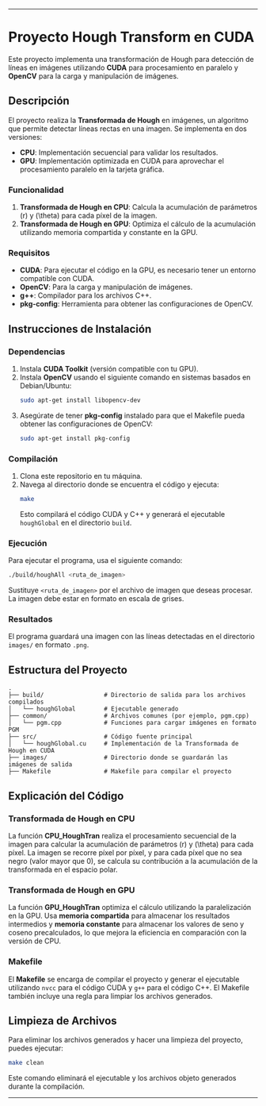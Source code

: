 
---

# Proyecto Hough Transform en CUDA

Este proyecto implementa una transformación de Hough para detección de líneas en imágenes utilizando **CUDA** para procesamiento en paralelo y **OpenCV** para la carga y manipulación de imágenes.

## Descripción

El proyecto realiza la **Transformada de Hough** en imágenes, un algoritmo que permite detectar líneas rectas en una imagen. Se implementa en dos versiones:

- **CPU**: Implementación secuencial para validar los resultados.
- **GPU**: Implementación optimizada en CUDA para aprovechar el procesamiento paralelo en la tarjeta gráfica.

### Funcionalidad

1. **Transformada de Hough en CPU**: Calcula la acumulación de parámetros \(r\) y \(\theta\) para cada píxel de la imagen.
2. **Transformada de Hough en GPU**: Optimiza el cálculo de la acumulación utilizando memoria compartida y constante en la GPU.

### Requisitos

- **CUDA**: Para ejecutar el código en la GPU, es necesario tener un entorno compatible con CUDA.
- **OpenCV**: Para la carga y manipulación de imágenes.
- **g++**: Compilador para los archivos C++.
- **pkg-config**: Herramienta para obtener las configuraciones de OpenCV.

## Instrucciones de Instalación

### Dependencias

1. Instala **CUDA Toolkit** (versión compatible con tu GPU).
2. Instala **OpenCV** usando el siguiente comando en sistemas basados en Debian/Ubuntu:
   ```bash
   sudo apt-get install libopencv-dev
   ```
3. Asegúrate de tener **pkg-config** instalado para que el Makefile pueda obtener las configuraciones de OpenCV:
   ```bash
   sudo apt-get install pkg-config
   ```

### Compilación

1. Clona este repositorio en tu máquina.
2. Navega al directorio donde se encuentra el código y ejecuta:
   ```bash
   make
   ```
   Esto compilará el código CUDA y C++ y generará el ejecutable `houghGlobal` en el directorio `build`.

### Ejecución

Para ejecutar el programa, usa el siguiente comando:

```bash
./build/houghAll <ruta_de_imagen>
```

Sustituye `<ruta_de_imagen>` por el archivo de imagen que deseas procesar. La imagen debe estar en formato en escala de grises.

### Resultados

El programa guardará una imagen con las líneas detectadas en el directorio `images/` en formato `.png`.

## Estructura del Proyecto

```
.
├── build/                 # Directorio de salida para los archivos compilados
│   └── houghGlobal        # Ejecutable generado
├── common/                # Archivos comunes (por ejemplo, pgm.cpp)
│   └── pgm.cpp            # Funciones para cargar imágenes en formato PGM
├── src/                   # Código fuente principal
│   └── houghGlobal.cu     # Implementación de la Transformada de Hough en CUDA
├── images/                # Directorio donde se guardarán las imágenes de salida
├── Makefile               # Makefile para compilar el proyecto
```

## Explicación del Código

### Transformada de Hough en CPU

La función **CPU_HoughTran** realiza el procesamiento secuencial de la imagen para calcular la acumulación de parámetros \(r\) y \(\theta\) para cada píxel. La imagen se recorre píxel por píxel, y para cada píxel que no sea negro (valor mayor que 0), se calcula su contribución a la acumulación de la transformada en el espacio polar.

### Transformada de Hough en GPU

La función **GPU_HoughTran** optimiza el cálculo utilizando la paralelización en la GPU. Usa **memoria compartida** para almacenar los resultados intermedios y **memoria constante** para almacenar los valores de seno y coseno precalculados, lo que mejora la eficiencia en comparación con la versión de CPU.

### Makefile

El **Makefile** se encarga de compilar el proyecto y generar el ejecutable utilizando `nvcc` para el código CUDA y `g++` para el código C++. El Makefile también incluye una regla para limpiar los archivos generados.

## Limpieza de Archivos

Para eliminar los archivos generados y hacer una limpieza del proyecto, puedes ejecutar:

```bash
make clean
```

Este comando eliminará el ejecutable y los archivos objeto generados durante la compilación.

---

